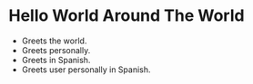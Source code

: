 # Hello World Around The World

* Greets the world.
* Greets personally.
* Greets in Spanish.
* Greets user personally in Spanish.
